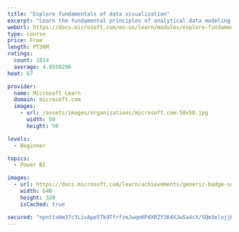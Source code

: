 ```yaml
---
title: "Explore fundamentals of data visualization"
excerpt: "Learn the fundamental principles of analytical data modeling and data visualization, using Microsoft Power BI as a platform to explore these principles in action."
webUrl: https://docs.microsoft.com/en-us/learn/modules/explore-fundamentals-data-visualization/
type: course
price: Free
length: PT38M
ratings:
  count: 1014
  average: 4.8550296
heat: 67

provider:
  name: Microsoft Learn
  domain: microsoft.com
  images:
    - url: /assets/images/organizations/microsoft.com-50x50.jpg
      width: 50
      height: 50

levels:
  - Beginner

topics:
  - Power BI

images:
  - url: https://docs.microsoft.com/learn/achievements/generic-badge-social.png
    width: 640
    height: 320
    isCached: true

secured: "npnttxHm37c3LivApe5Tk9TfrfzeJwqeKPdXRZY364XJwSa4cX/SQm3elnjjHoYBf5Wojaw3Aqm0Emxh9ArIqZIvqqRPF27/rkK90PUhjSk56+jzR9gRPvhHgjOgj6Uos0olhzsJYdWY5ePsiOVypQypUVE2FUIdUS2GzrK7PzzQZaEmoxH5BM+3v6hb7ScaIbggybilL79LMvuluxKvSBZp5npwXTzCvcXq6z+uXcsfA9JMWG8rz1q/SfHwdqhzoE5KWt3yVzPct3RYjB3tNW/deCLFDY6fTeFQQ+GfF0Shhb/6KZuuiKsFUCQOvSFvVq+atlv5PIjzbP0YPg6V0NIGHssFgUJT0d9NC1SYFMWP1zYe/2F8DTdTnaHRLqTjzF5K6L6btYaWKe/YiCq3C1qHbd+RL5MZRmfjlglcQH8=;7lVO+2Fj7FQzKKCLpNAueg=="
---
```


